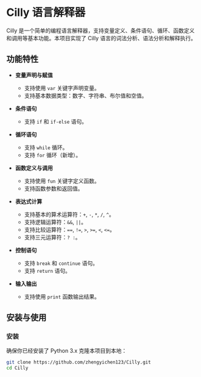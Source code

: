 # Cilly 语言解释器

Cilly 是一个简单的编程语言解释器，支持变量定义、条件语句、循环、函数定义和调用等基本功能。本项目实现了 Cilly 语言的词法分析、语法分析和解释执行。

## 功能特性

- **变量声明与赋值**
  - 支持使用 `var` 关键字声明变量。
  - 支持基本数据类型：数字、字符串、布尔值和空值。

- **条件语句**
  - 支持 `if` 和 `if-else` 语句。

- **循环语句**
  - 支持 `while` 循环。
  - 支持 `for` 循环（新增）。

- **函数定义与调用**
  - 支持使用 `fun` 关键字定义函数。
  - 支持函数参数和返回值。

- **表达式计算**
  - 支持基本的算术运算符：`+`, `-`, `*`, `/`, `^`。
  - 支持逻辑运算符：`&&`, `||`。
  - 支持比较运算符：`==`, `!=`, `>`, `>=`, `<`, `<=`。
  - 支持三元运算符：`? :`。

- **控制语句**
  - 支持 `break` 和 `continue` 语句。
  - 支持 `return` 语句。

- **输入输出**
  - 支持使用 `print` 函数输出结果。

## 安装与使用

### 安装

确保你已经安装了 Python 3.x 克隆本项目到本地：

```bash
git clone https://github.com/zhengyichen123/Cilly.git
cd Cilly
